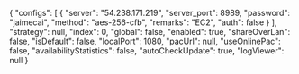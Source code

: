 {
  "configs": [
    {
      "server": "54.238.171.219",
      "server_port": 8989,
      "password": "jaimecai",
      "method": "aes-256-cfb",
      "remarks": "EC2",
      "auth": false
    }
  ],
  "strategy": null,
  "index": 0,
  "global": false,
  "enabled": true,
  "shareOverLan": false,
  "isDefault": false,
  "localPort": 1080,
  "pacUrl": null,
  "useOnlinePac": false,
  "availabilityStatistics": false,
  "autoCheckUpdate": true,
  "logViewer": null
}

